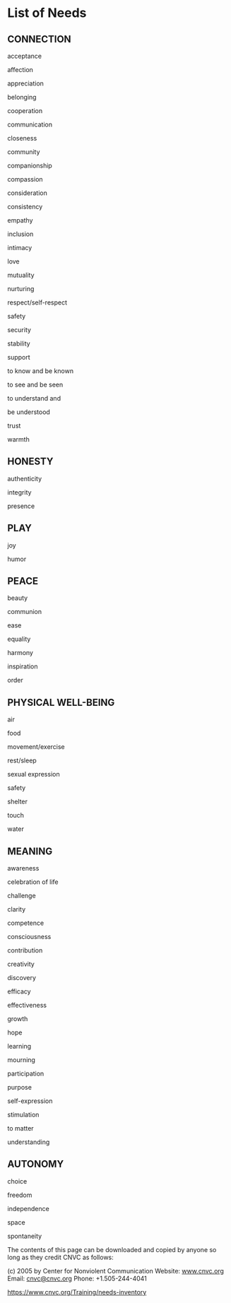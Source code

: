 # List of Needs

## CONNECTION
acceptance

affection

appreciation

belonging

cooperation

communication

closeness

community

companionship

compassion

consideration

consistency

empathy

inclusion

intimacy

love

mutuality

nurturing

respect/self-respect

safety

security

stability

support

to know and be known

to see and be seen

to understand and

be understood

trust

warmth
 
## HONESTY
authenticity

integrity

presence

## PLAY
joy

humor

## PEACE
beauty

communion

ease

equality

harmony

inspiration

order

## PHYSICAL WELL-BEING
air

food

movement/exercise

rest/sleep

sexual expression

safety

shelter

touch

water

## MEANING
awareness

celebration of life

challenge

clarity

competence

consciousness

contribution

creativity

discovery

efficacy

effectiveness

growth

hope

learning

mourning

participation

purpose

self-expression

stimulation

to matter

understanding

## AUTONOMY
choice

freedom

independence

space

spontaneity

The contents of this page can be downloaded and copied by anyone so long as they credit CNVC as follows:

(c) 2005 by Center for Nonviolent Communication
Website: www.cnvc.org Email: cnvc@cnvc.org
Phone: +1.505-244-4041

https://www.cnvc.org/Training/needs-inventory
